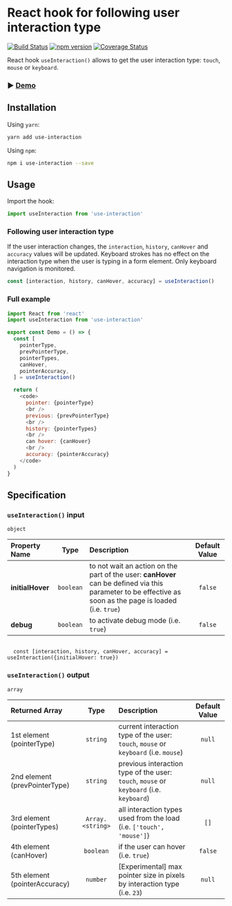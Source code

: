 # React hook for following user interaction type

[![Build Status](https://travis-ci.org/idomusha/use-interaction.svg?branch=master&service=github)](https://travis-ci.org/idomusha/use-interaction)
[![npm version](https://badge.fury.io/js/use-interaction.svg?service=github)](https://badge.fury.io/js/use-interaction)
[![Coverage Status](https://coveralls.io/repos/github/idomusha/use-interaction/badge.svg?branch=master&service=github)](https://coveralls.io/github/idomusha/use-interaction?branch=master)

React hook `useInteraction()` allows to get the user interaction type: `touch`, `mouse` or `keyboard`.

### ▶︎ [Demo](https://idomusha.github.io/use-interaction/)

## Installation

Using `yarn`:

```bash
yarn add use-interaction
```

Using `npm`:

```bash
npm i use-interaction --save
```

## Usage

Import the hook:

```javascript
import useInteraction from 'use-interaction'
```

### Following user interaction type

If the user interaction changes, the `interaction`, `history`, `canHover` and `accuracy` values will be updated.
Keyboard strokes has no effect on the interaction type when the user is typing in a form element. Only keyboard navigation is monitored.

```javascript
const [interaction, history, canHover, accuracy] = useInteraction()
```

### Full example

```javascript
import React from 'react'
import useInteraction from 'use-interaction'

export const Demo = () => {
  const [
    pointerType,
    prevPointerType,
    pointerTypes,
    canHover,
    pointerAccuracy,
  ] = useInteraction()

  return (
    <code>
      pointer: {pointerType}
      <br />
      previous: {prevPointerType}
      <br />
      history: {pointerTypes}
      <br />
      can hover: {canHover}
      <br />
      accuracy: {pointerAccuracy}
    </code>
  )
}
```

## Specification

### `useInteraction()` input

`object`

| Property Name    |   Type    | Description                                                                                                                                               | Default Value |
| :--------------- | :-------: | :-------------------------------------------------------------------------------------------------------------------------------------------------------- | :-----------: |
| **initialHover** | `boolean` | to not wait an action on the part of the user: **canHover** can be defined via this parameter to be effective as soon as the page is loaded (i.e. `true`) |    `false`    |
| **debug**        | `boolean` | to activate debug mode (i.e. `true`)                                                                                                                      |    `false`    |

<code>
  const [interaction, history, canHover, accuracy] = useInteraction({initialHover: true})
</code>

### `useInteraction()` output

`array`

<!-- - **interaction**: `string` - interaction type of the user: `touch`, `mouse` or `keyboard` (i.e. `touch`, default: `null`)
- **history**: `Array.<string>` - all interaction types used from the load (i.e. `['touch', 'mouse']`, default: `[]`),
- **canHover**: `boolean` - if the user can hover (i.e. `true`, default: `null`)
- **accuracy**: `number` - pointer size in pixels (i.e. `23`, default: `null`), -->

| Returned Array                |       Type       | Description                                                                             | Default Value |
| :---------------------------- | :--------------: | :-------------------------------------------------------------------------------------- | :-----------: |
| 1st element (pointerType)     |     `string`     | current interaction type of the user: `touch`, `mouse` or `keyboard` (i.e. `mouse`)     |    `null`     |
| 2nd element (prevPointerType) |     `string`     | previous interaction type of the user: `touch`, `mouse` or `keyboard` (i.e. `keyboard`) |    `null`     |
| 3rd element (pointerTypes)    | `Array.<string>` | all interaction types used from the load (i.e. `['touch', 'mouse']`}                    |     `[]`      |
| 4th element (canHover)        |    `boolean`     | if the user can hover (i.e. `true`)                                                     |    `false`    |
| 5th element (pointerAccuracy) |     `number`     | [Experimental] max pointer size in pixels by interaction type (i.e. `23`)               |    `null`     |
